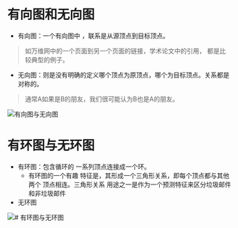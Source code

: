 # 有向图和无向图

- 有向图：一个有向图中 ，联系是从源顶点到目标顶点。
> 如万维网中的一个页面到另一个页面的链接，学术论文中的引用， 都是比较典型的例子。
- 无向图：则是没有明确的定义哪个顶点为原顶点，哪个为目标顶点。关系都是对称的。
> 通常A如果是B的朋友，我们很可能认为B也是A的朋友。

![有向图与无向图](Pasted%20image%2020230409144004.png)

# 有环图与无环图

- 有环图：包含循环的 一系列顶点连接成一个环。
	- 有环图的一个有趣 特征是，其形成一个三角形关系，即每个顶点都与其他两个 顶点相连。三角形关系 用途之一是作为一个预测特征来区分垃圾邮件和非垃圾邮件
- 无环图

![# 有环图与无环图](Pasted%20image%2020230409144040.png)